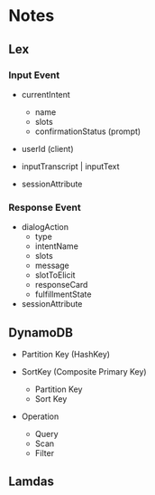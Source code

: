 # Notes

## Lex

### Input Event

- currentIntent

  - name
  - slots
  - confirmationStatus (prompt)

- userId (client)
- inputTranscript | inputText
- sessionAttribute

### Response Event

- dialogAction
  - type
  - intentName
  - slots
  - message
  - slotToElicit
  - responseCard
  - fulfillmentState
- sessionAttribute

## DynamoDB

- Partition Key (HashKey)
- SortKey (Composite Primary Key)
  - Partition Key
  - Sort Key

- Operation
  - Query
  - Scan
  - Filter

## Lamdas
